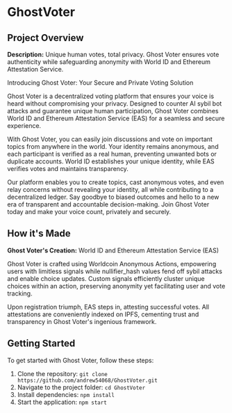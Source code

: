 # GhostVoter

## Project Overview

**Description:** Unique human votes, total privacy. Ghost Voter ensures vote authenticity while safeguarding anonymity with World ID and Ethereum Attestation Service.

Introducing Ghost Voter: Your Secure and Private Voting Solution

Ghost Voter is a decentralized voting platform that ensures your voice is heard without compromising your privacy. Designed to counter AI sybil bot attacks and guarantee unique human participation, Ghost Voter combines World ID and Ethereum Attestation Service (EAS) for a seamless and secure experience.

With Ghost Voter, you can easily join discussions and vote on important topics from anywhere in the world. Your identity remains anonymous, and each participant is verified as a real human, preventing unwanted bots or duplicate accounts. World ID establishes your unique identity, while EAS verifies votes and maintains transparency.

Our platform enables you to create topics, cast anonymous votes, and even relay concerns without revealing your identity, all while contributing to a decentralized ledger. Say goodbye to biased outcomes and hello to a new era of transparent and accountable decision-making. Join Ghost Voter today and make your voice count, privately and securely.

## How it's Made

**Ghost Voter's Creation:** World ID and Ethereum Attestation Service (EAS)

Ghost Voter is crafted using Worldcoin Anonymous Actions, empowering users with limitless signals while nullifier_hash values fend off sybil attacks and enable choice updates. Custom signals efficiently cluster unique choices within an action, preserving anonymity yet facilitating user and vote tracking.

Upon registration triumph, EAS steps in, attesting successful votes. All attestations are conveniently indexed on IPFS, cementing trust and transparency in Ghost Voter's ingenious framework.

## Getting Started

To get started with Ghost Voter, follow these steps:

1. Clone the repository: `git clone https://github.com/andrew54068/GhostVoter.git`
2. Navigate to the project folder: `cd GhostVoter`
3. Install dependencies: `npm install`
4. Start the application: `npm start`
